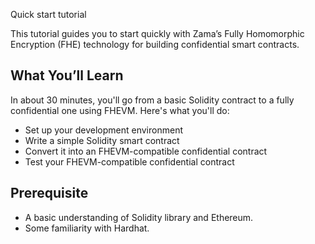 Quick start tutorial

This tutorial guides you to start quickly with Zama’s Fully Homomorphic Encryption (FHE) technology for building confidential smart contracts.

## What You’ll Learn

In about 30 minutes, you'll go from a basic Solidity contract to a fully confidential one using FHEVM. Here's what you'll do:

- Set up your development environment
- Write a simple Solidity smart contract
- Convert it into an FHEVM-compatible confidential contract
- Test your FHEVM-compatible confidential contract

## Prerequisite

- A basic understanding of Solidity library and Ethereum.
- Some familiarity with Hardhat.

